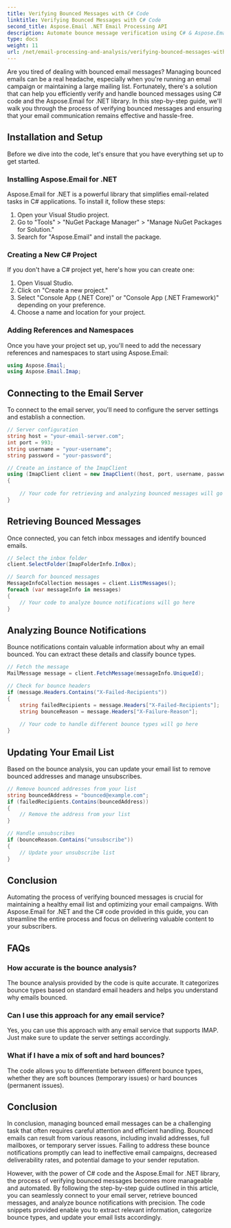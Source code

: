 ```yaml
---
title: Verifying Bounced Messages with C# Code
linktitle: Verifying Bounced Messages with C# Code
second_title: Aspose.Email .NET Email Processing API
description: Automate bounce message verification using C# & Aspose.Email for .NET. Effortlessly manage email lists & enhance campaign effectiveness. 
type: docs
weight: 11
url: /net/email-processing-and-analysis/verifying-bounced-messages-with-csharp-code/
---
```


Are you tired of dealing with bounced email messages? Managing bounced emails can be a real headache, especially when you're running an email campaign or maintaining a large mailing list. Fortunately, there's a solution that can help you efficiently verify and handle bounced messages using C# code and the Aspose.Email for .NET library. In this step-by-step guide, we'll walk you through the process of verifying bounced messages and ensuring that your email communication remains effective and hassle-free.

## Installation and Setup

Before we dive into the code, let's ensure that you have everything set up to get started.

### Installing Aspose.Email for .NET

Aspose.Email for .NET is a powerful library that simplifies email-related tasks in C# applications. To install it, follow these steps:

1. Open your Visual Studio project.
2. Go to "Tools" > "NuGet Package Manager" > "Manage NuGet Packages for Solution."
3. Search for "Aspose.Email" and install the package.

### Creating a New C# Project

If you don't have a C# project yet, here's how you can create one:

1. Open Visual Studio.
2. Click on "Create a new project."
3. Select "Console App (.NET Core)" or "Console App (.NET Framework)" depending on your preference.
4. Choose a name and location for your project.

### Adding References and Namespaces

Once you have your project set up, you'll need to add the necessary references and namespaces to start using Aspose.Email:

```csharp
using Aspose.Email;
using Aspose.Email.Imap;

```

## Connecting to the Email Server

To connect to the email server, you'll need to configure the server settings and establish a connection.

```csharp
// Server configuration
string host = "your-email-server.com";
int port = 993;
string username = "your-username";
string password = "your-password";

// Create an instance of the ImapClient
using (ImapClient client = new ImapClient((host, port, username, password))
{
   
    // Your code for retrieving and analyzing bounced messages will go here
}
```

## Retrieving Bounced Messages

Once connected, you can fetch inbox messages and identify bounced emails.

```csharp
// Select the inbox folder
client.SelectFolder(ImapFolderInfo.InBox);

// Search for bounced messages
MessageInfoCollection messages = client.ListMessages();
foreach (var messageInfo in messages)
{
    // Your code to analyze bounce notifications will go here
}
```

## Analyzing Bounce Notifications

Bounce notifications contain valuable information about why an email bounced. You can extract these details and classify bounce types.

```csharp
// Fetch the message
MailMessage message = client.FetchMessage(messageInfo.UniqueId);

// Check for bounce headers
if (message.Headers.Contains("X-Failed-Recipients"))
{
    string failedRecipients = message.Headers["X-Failed-Recipients"];
    string bounceReason = message.Headers["X-Failure-Reason"];
    
    // Your code to handle different bounce types will go here
}
```

## Updating Your Email List

Based on the bounce analysis, you can update your email list to remove bounced addresses and manage unsubscribes.

```csharp
// Remove bounced addresses from your list
string bouncedAddress = "bounced@example.com";
if (failedRecipients.Contains(bouncedAddress))
{
    // Remove the address from your list
}

// Handle unsubscribes
if (bounceReason.Contains("unsubscribe"))
{
    // Update your unsubscribe list
}
```

## Conclusion

Automating the process of verifying bounced messages is crucial for maintaining a healthy email list and optimizing your email campaigns. With Aspose.Email for .NET and the C# code provided in this guide, you can streamline the entire process and focus on delivering valuable content to your subscribers.

## FAQs

### How accurate is the bounce analysis?

The bounce analysis provided by the code is quite accurate. It categorizes bounce types based on standard email headers and helps you understand why emails bounced.

### Can I use this approach for any email service?

Yes, you can use this approach with any email service that supports IMAP. Just make sure to update the server settings accordingly.

### What if I have a mix of soft and hard bounces?

The code allows you to differentiate between different bounce types, whether they are soft bounces (temporary issues) or hard bounces (permanent issues).

## Conclusion

In conclusion, managing bounced email messages can be a challenging task that often requires careful attention and efficient handling. Bounced emails can result from various reasons, including invalid addresses, full mailboxes, or temporary server issues. Failing to address these bounce notifications promptly can lead to ineffective email campaigns, decreased deliverability rates, and potential damage to your sender reputation.

However, with the power of C# code and the Aspose.Email for .NET library, the process of verifying bounced messages becomes more manageable and automated. By following the step-by-step guide outlined in this article, you can seamlessly connect to your email server, retrieve bounced messages, and analyze bounce notifications with precision. The code snippets provided enable you to extract relevant information, categorize bounce types, and update your email lists accordingly.
